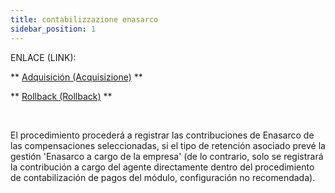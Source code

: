 ```yaml
---
title: contabilizzazione enasarco
sidebar_position: 1
---
```


ENLACE (LINK):

** [Adquisición (Acquisizione)](/docs/finance-area/professional-men/accounting/enasarco-accounting/acquisition) **

** [Rollback (Rollback)](/docs/finance-area/professional-men/accounting/enasarco-accounting/previous) **

 

El procedimiento procederá a registrar las contribuciones de Enasarco de las compensaciones seleccionadas, si el tipo de retención asociado prevé la gestión 'Enasarco a cargo de la empresa' (de lo contrario, solo se registrará la contribución a cargo del agente directamente dentro del procedimiento de contabilización de pagos del módulo, configuración no recomendada).